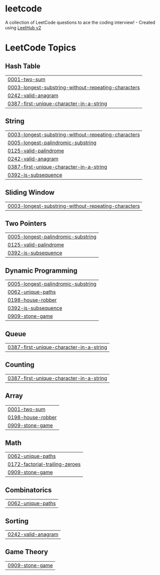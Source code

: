 # leetcode
A collection of LeetCode questions to ace the coding interview! - Created using [LeetHub v2](https://github.com/arunbhardwaj/LeetHub-2.0)

<!---LeetCode Topics Start-->
# LeetCode Topics
## Hash Table
|  |
| ------- |
| [0001-two-sum](https://github.com/Thavaprakash19/leetcode/tree/master/0001-two-sum) |
| [0003-longest-substring-without-repeating-characters](https://github.com/Thavaprakash19/leetcode/tree/master/0003-longest-substring-without-repeating-characters) |
| [0242-valid-anagram](https://github.com/Thavaprakash19/leetcode/tree/master/0242-valid-anagram) |
| [0387-first-unique-character-in-a-string](https://github.com/Thavaprakash19/leetcode/tree/master/0387-first-unique-character-in-a-string) |
## String
|  |
| ------- |
| [0003-longest-substring-without-repeating-characters](https://github.com/Thavaprakash19/leetcode/tree/master/0003-longest-substring-without-repeating-characters) |
| [0005-longest-palindromic-substring](https://github.com/Thavaprakash19/leetcode/tree/master/0005-longest-palindromic-substring) |
| [0125-valid-palindrome](https://github.com/Thavaprakash19/leetcode/tree/master/0125-valid-palindrome) |
| [0242-valid-anagram](https://github.com/Thavaprakash19/leetcode/tree/master/0242-valid-anagram) |
| [0387-first-unique-character-in-a-string](https://github.com/Thavaprakash19/leetcode/tree/master/0387-first-unique-character-in-a-string) |
| [0392-is-subsequence](https://github.com/Thavaprakash19/leetcode/tree/master/0392-is-subsequence) |
## Sliding Window
|  |
| ------- |
| [0003-longest-substring-without-repeating-characters](https://github.com/Thavaprakash19/leetcode/tree/master/0003-longest-substring-without-repeating-characters) |
## Two Pointers
|  |
| ------- |
| [0005-longest-palindromic-substring](https://github.com/Thavaprakash19/leetcode/tree/master/0005-longest-palindromic-substring) |
| [0125-valid-palindrome](https://github.com/Thavaprakash19/leetcode/tree/master/0125-valid-palindrome) |
| [0392-is-subsequence](https://github.com/Thavaprakash19/leetcode/tree/master/0392-is-subsequence) |
## Dynamic Programming
|  |
| ------- |
| [0005-longest-palindromic-substring](https://github.com/Thavaprakash19/leetcode/tree/master/0005-longest-palindromic-substring) |
| [0062-unique-paths](https://github.com/Thavaprakash19/leetcode/tree/master/0062-unique-paths) |
| [0198-house-robber](https://github.com/Thavaprakash19/leetcode/tree/master/0198-house-robber) |
| [0392-is-subsequence](https://github.com/Thavaprakash19/leetcode/tree/master/0392-is-subsequence) |
| [0909-stone-game](https://github.com/Thavaprakash19/leetcode/tree/master/0909-stone-game) |
## Queue
|  |
| ------- |
| [0387-first-unique-character-in-a-string](https://github.com/Thavaprakash19/leetcode/tree/master/0387-first-unique-character-in-a-string) |
## Counting
|  |
| ------- |
| [0387-first-unique-character-in-a-string](https://github.com/Thavaprakash19/leetcode/tree/master/0387-first-unique-character-in-a-string) |
## Array
|  |
| ------- |
| [0001-two-sum](https://github.com/Thavaprakash19/leetcode/tree/master/0001-two-sum) |
| [0198-house-robber](https://github.com/Thavaprakash19/leetcode/tree/master/0198-house-robber) |
| [0909-stone-game](https://github.com/Thavaprakash19/leetcode/tree/master/0909-stone-game) |
## Math
|  |
| ------- |
| [0062-unique-paths](https://github.com/Thavaprakash19/leetcode/tree/master/0062-unique-paths) |
| [0172-factorial-trailing-zeroes](https://github.com/Thavaprakash19/leetcode/tree/master/0172-factorial-trailing-zeroes) |
| [0909-stone-game](https://github.com/Thavaprakash19/leetcode/tree/master/0909-stone-game) |
## Combinatorics
|  |
| ------- |
| [0062-unique-paths](https://github.com/Thavaprakash19/leetcode/tree/master/0062-unique-paths) |
## Sorting
|  |
| ------- |
| [0242-valid-anagram](https://github.com/Thavaprakash19/leetcode/tree/master/0242-valid-anagram) |
## Game Theory
|  |
| ------- |
| [0909-stone-game](https://github.com/Thavaprakash19/leetcode/tree/master/0909-stone-game) |
<!---LeetCode Topics End-->